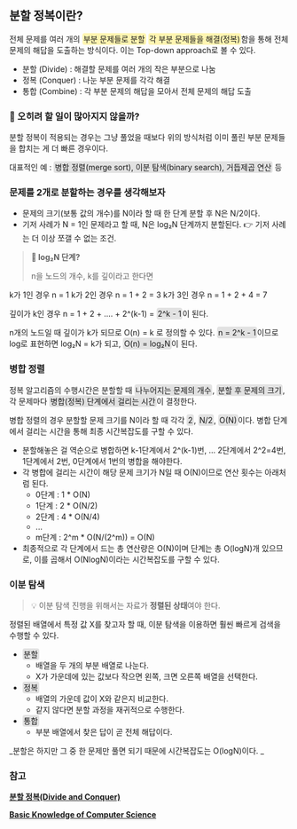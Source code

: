## 분할 정복이란?
전체 문제를 여러 개의 <span style='padding: 2px; background-color: #fff5b1; border-radius: 4px'>부분 문제들로 분할</span> <span style='padding: 2px; background-color: #fff5b1; border-radius: 4px'>각 부분 문제들을 해결(정복)</span>함을 통해 전체 문제의 해답을 도출하는 방식이다. 이는 Top-down approach로 볼 수 있다.

- 분할 (Divide) : 해결할 문제를 여러 개의 작은 부분으로 나눔
- 정복 (Conquer) : 나눈 부분 문제를 각각 해결
- 통합 (Combine) : 각 부분 문제의 해답을 모아서 전체 문제의 해답 도출

### 🤔 오히려 할 일이 많아지지 않을까?
분할 정복이 적용되는 경우는 그냥 풀었을 때보다 위의 방식처럼 이미 풀린 부분 문제들을 합치는 게 더 빠른 경우이다.

대표적인 예 : <span style='padding: 2px; background-color: #e2e2e2; border-radius: 4px'>병합 정렬(merge sort), 이분 탐색(binary search), 거듭제곱 연산</span> 등

### 문제를 2개로 분할하는 경우를 생각해보자
- 문제의 크기(보통 값의 개수)를 N이라 할 때 한 단계 분할 후 N은 N/2이다.
- 기저 사례가 N = 1인 문제라고 할 때, N은 log₂N 단계까지 분할된다.
  👉 기저 사례는 더 이상 쪼갤 수 없는 조건. 
  
>**🤔 log₂N 단계?**
>
>n을 노드의 개수, k를 깊이라고 한다면
>
k가 1인 경우 n = 1
k가 2인 경우 n = 1 + 2 = 3
k가 3인 경우 n = 1 + 2 + 4 = 7
>
깊이가 k인 경우 n = 1 + 2 + .... + 2^(k-1) = <span style='padding: 2px; background-color: #e2e2e2; border-radius: 4px'>2^k - 1</span>이 된다.
>
n개의 노드일 때 깊이가 k가 되므로 O(n) = k 로 정의할 수 있다.
<span style='padding: 2px; background-color: #e2e2e2; border-radius: 4px'>n = 2^k - 1</span>이므로 log로 표현하면 log₂N = k가 되고, <span style='padding: 2px; background-color: #e2e2e2; border-radius: 4px'>O(n) = log₂N</span>이 된다.

### 병합 정렬
정복 알고리즘의 수행시간은 분할할 때  <span style='padding: 2px; background-color: #e2e2e2; border-radius: 4px'>나누어지는 문제의 개수</span>,  <span style='padding: 2px; background-color: #e2e2e2; border-radius: 4px'>분할 후 문제의 크기</span>, 각 문제마다  <span style='padding: 2px; background-color: #e2e2e2; border-radius: 4px'>병합(정복) 단계에서 걸리는 시간</span>이 결정한다.

병합 정렬의 경우 분할할 문제 크기를 N이라 할 때 각각 <span style='padding: 2px; background-color: #e2e2e2; border-radius: 4px'>2</span>, <span style='padding: 2px; background-color: #e2e2e2; border-radius: 4px'>N/2</span>, <span style='padding: 2px; background-color: #e2e2e2; border-radius: 4px'>O(N)</span>이다. 병합 단계에서 걸리는 시간을 통해 최종 시간복잡도를 구할 수 있다.

- 분할해놓은 걸 역순으로 병합하면 k-1단계에서 2^(k-1)번, ... 2단계에서 2^2=4번, 1단계에서 2번, 0단계에서 1번의 병합을 해야한다.
- 각 병합에 걸리는 시간이 해당 문제 크기가 N일 때 O(N)이므로 연산 횟수는 아래처럼 된다.
  - 0단계 : 1 * O(N)
  - 1단계 : 2 * O(N/2)
  - 2단계 : 4 * O(N/4)
  - ...
  - m단계 : 2^m * O(N/(2^m)) = O(N)
- 최종적으로 각 단계에서 드는 총 연산량은 O(N)이며 단계는 총 O(logN)개 있으므로, 이를 곱해서 O(NlogN)이라는 시간복잡도를 구할 수 있다.

### 이분 탐색
>💡 이분 탐색 진행을 위해서는 자료가 **정렬된 상태**여야 한다.

정렬된 배열에서 특정 값 X를 찾고자 할 때, 이분 탐색을 이용하면 훨씬 빠르게 검색을 수행할 수 있다.

- <span style='padding: 2px; background-color: #e2e2e2; border-radius: 4px'>분할</span>
  - 배열을 두 개의 부분 배열로 나눈다. 
  - X가 가운데에 있는 값보다 작으면 왼쪽, 크면 오른쪽 배열을 선택한다.
- <span style='padding: 2px; background-color: #e2e2e2; border-radius: 4px'>정복</span> 
  - 배열의 가운데 값이 X와 같은지 비교한다. 
  - 같지 않다면 분할 과정을 재귀적으로 수행한다.
- <span style='padding: 2px; background-color: #e2e2e2; border-radius: 4px'>통합</span>
  - 부분 배열에서 찾은 답이 곧 전체 해답이다.
  
_분할은 하지만 그 중 한 문제만 풀면 되기 때문에 시간복잡도는 O(logN)이다.
_


### 참고

**[분할 정복(Divide and Conquer)](https://blog.naver.com/PostView.naver?blogId=kks227&logNo=220776241154&categoryNo=299&parentCategoryNo=0&viewDate=&currentPage=13&postListTopCurrentPage=1&from=postList&userTopListOpen=true&userTopListCount=5&userTopListManageOpen=false&userTopListCurrentPage=13)**

**[Basic Knowledge of Computer Science](https://github.com/Seogeurim/CS-study/blob/main/contents/algorithm/basic.md#%EB%B6%84%ED%95%A0-%EC%A0%95%EB%B3%B5%EB%B2%95-divide-and-conquer)**
